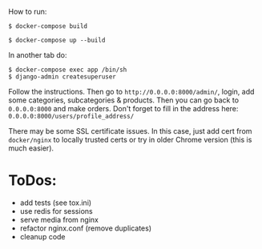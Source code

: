 How to run:

```
$ docker-compose build
```


```
$ docker-compose up --build
```

In another tab do:
```
$ docker-compose exec app /bin/sh
$ django-admin createsuperuser
```

Follow the instructions.
Then go to `http://0.0.0.0:8000/admin/`, login, add some categories, 
subcategories & products.
Then you can go back to `0.0.0.0:8000` and make orders. Don't forget to fill in 
the address here: `0.0.0.0:8000/users/profile_address/`

There may be some SSL certificate issues. In this case, just add cert 
from `docker/nginx` to locally trusted certs or try in older Chrome version 
(this is much easier).


ToDos:
======

* add tests (see tox.ini)
* use redis for sessions
* serve media from nginx
* refactor nginx.conf (remove duplicates)
* cleanup code
